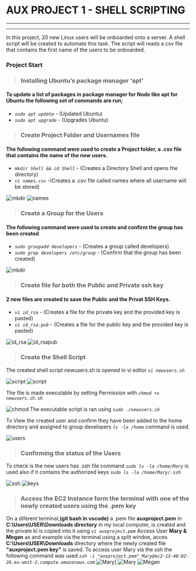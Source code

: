 # AUX PROJECT 1 - SHELL SCRIPTING
___
___
In this project, 20 new Linux users will be onboarded onto a server. A shell script will be created to automate this task. The script will reads a csv file that contains the first name of the users to be onboarded.
### **Project Start**
>### Installing Ubuntu’s package manager ‘apt’

#### To update a list of packages in package manager for Node like apt for Ubuntu the following set of commands are run;
* *`sudo apt update`* - (Updated Ubuntu)
* *`sudo apt upgrade`* - (Upgrades Ubuntu)
>### Create Project Folder and Usernames file
#### The following command were used to create a Project folder, a .csv file that contains the name of the new users.
* *`mkdir Shell && cd Shell`* - (Creates a Directory Shell and opens the directory)
* *`vi names.csv`* -(Creates a .csv file called names where all username will be stored)

![mkdir](./Aux_Project1%20Images/1.PNG)
![names](./Aux_Project1%20Images/Names.PNG)
>### Create a Group for the Users 
#### The following command were used to create and confirm the group has been created
* *`sudo groupadd developers`* - (Creates a group called developers)
* *`sudo grep developers /etc/group`* - (Confirm that the group has been created)

![mkdir](./Aux_Project1%20Images/1.PNG)
>### Create file for both the Public and Private ssh key
#### 2 new files are created to save the Public and the Privat SSH Keys.
* *`vi id_rsa`* - (Creates a file for the private key and the provided key is pasted)
* *`vi id_rsa.pub`* - (Creates a file for the public key and the provided key is pasted)

![id_rsa](./Aux_Project1%20Images/id_rsa.PNG)
![id_rsapub](./Aux_Project1%20Images/id_rsapub.PNG)
>### Create the Shell Script 
The created shell script newusers.sh is opened in vi editor  *`vi newusers.sh`* 

![script](./Aux_Project1%20Images/script1.PNG)
![script](./Aux_Project1%20Images/script2.PNG)

The file is made executable by setting Permission with  *`chmod +x newusers.sh.sh`*

![chmod](./Aux_Project1%20Images/chmod.PNG)
The executable script is ran using  *`sudo ./newusers.sh`*

To View the created user and confirm they have been added to the home directory and assigned to group developers *`ls -la /home`* command is used.

![users](./Aux_Project1%20Images/users%20created.PNG)
 >### Confirming the status of the Users
To check is the new users has .ssh file command *`sudo ls -la /home/Mary`* is used also if it contains the authorized keys  *`sudo ls -la /home/Mary/.ssh`*

![ssh](./Aux_Project1%20Images/ssh.PNG)
![keys](./Aux_Project1%20Images/key.PNG)

>### Access the EC2 Instance form the terminal with one of the newly created users using the **.pem key**
         
On a diferent terminal,**(git bash in vscode)** a .pem file **auxproject.pem** in **C:\Users\USER\Downloads directory** in my local computer, is created and the private ki is copied into it using *`vi auxproject.pem`* 
Access User **Mary & Megan** as and example via the terminal using a split windoe, acces **C:\Users\USER\Downloads** directory where the newly created file **"auxproject.pem key"** is saved. 
To access user Mary via the ssh the following command was used *`ssh -i "auxproject.pem" Mary@ec2-13-40-82-26.eu-west-2.compute.amazonaws.com`*
![Mary](./Aux_Project1%20Images/Mary.PNG)]
![Mary](./Aux_Project1%20Images/Mary1.PNG)
![Megan](./Aux_Project1%20Images/Megan.PNG)
  

